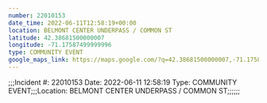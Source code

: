 ```yaml
---
number: 22010153
date_time: 2022-06-11T12:58:19+00:00
location: BELMONT CENTER UNDERPASS / COMMON ST
latitude: 42.38681500000007
longitude: -71.17587499999996
type: COMMUNITY EVENT
google_maps_link: https://maps.google.com/?q=42.38681500000007,-71.17587499999996
---
```


;;;Incident #: 22010153  Date: 2022-06-11 12:58:19   Type: COMMUNITY EVENT;;;Location: BELMONT CENTER UNDERPASS / COMMON ST;;;;;;
